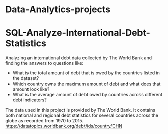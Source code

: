 # Data-Analytics-projects
# SQL-Analyze-International-Debt-Statistics
Analyzing an international debt data collected by The World Bank and finding the answers to questions like:  
- What is the total amount of debt that is owed by the countries listed in the dataset? 
- Which country owns the maximum amount of debt and what does that amount look like? 
- What is the average amount of debt owed by countries across different debt indicators?

The data used in this project is provided by The World Bank. It contains both national and regional debt statistics for several countries across the globe as recorded from 1970 to 2015.
https://datatopics.worldbank.org/debt/ids/country/CHN

